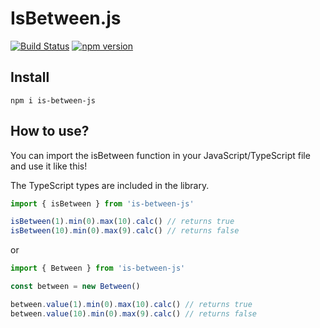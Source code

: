 # IsBetween.js

[![Build Status](https://travis-ci.com/raymonschouwenaar/is-between-js.svg?branch=master)](https://travis-ci.com/raymonschouwenaar/is-between-js)
[![npm version](https://badge.fury.io/js/is-between-js.svg)](https://badge.fury.io/js/is-between-js)

## Install

```
npm i is-between-js
```

## How to use?

You can import the isBetween function in your JavaScript/TypeScript file and use it like this!

The TypeScript types are included in the library.

```javascript
import { isBetween } from 'is-between-js'

isBetween(1).min(0).max(10).calc() // returns true
isBetween(10).min(0).max(9).calc() // returns false
```

or

```javascript
import { Between } from 'is-between-js'

const between = new Between()

between.value(1).min(0).max(10).calc() // returns true
between.value(10).min(0).max(9).calc() // returns false
```